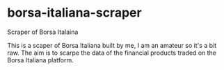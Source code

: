 # borsa-italiana-scraper
Scraper of Borsa Italaina


This is a scaper of Borsa Italiana built by me, I am an amateur so it's a bit raw. The aim is to scarpe the data of the financial products traded on the Borsa Italiana platform.
